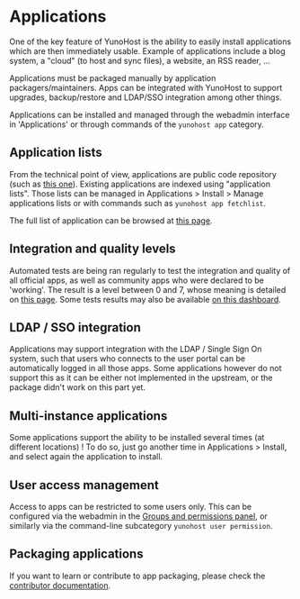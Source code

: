 Applications
============

One of the key feature of YunoHost is the ability to easily install applications which are then immediately usable. Example of applications include a blog system, a "cloud" (to host and sync files), a website, an RSS reader, ...

Applications must be packaged manually by application packagers/maintainers. Apps can be integrated with YunoHost to support upgrades, backup/restore and LDAP/SSO integration among other things.

Applications can be installed and managed through the webadmin interface in 'Applications' or through commands of the `yunohost app` category.

Application lists
-----------------

From the technical point of view, applications are public code repository (such as [this one](https://github.com/YunoHost-Apps/wordpress_ynh)). Existing applications are indexed using "application lists". Those lists can be managed in Applications > Install > Manage applications lists or with commands such as `yunohost app fetchlist`.

The full list of application can be browsed at [this page](/apps).

Integration and quality levels
------------------------------

Automated tests are being ran regularly to test the integration and quality of all official apps, as well as community apps who were declared to be 'working'. The result is a level between 0 and 7, whose meaning is detailed on [this page](/packaging_apps_levels). Some tests results may also be available [on this dashboard](https://dash.yunohost.org/appci/branch/stable).

LDAP / SSO integration
----------------------

Applications may support integration with the LDAP / Single Sign On system, such that users who connects to the user portal can be automatically logged in all those apps. Some applications however do not support this as it can be either not implemented in the upstream, or the package didn't work on this part yet.

Multi-instance applications
---------------------------

Some applications support the ability to be installed several times (at different locations) ! To do so, just go another time in Applications > Install, and select again the application to install.


User access management
----------------------

Access to apps can be restricted to some users only. This can be configured via the webadmin in the [Groups and permissions panel](/groups_and_permissions), or similarly via the command-line subcategory `yunohost user permission`.

Packaging applications 
----------------------

If you want to learn or contribute to app packaging, please check the [contributor documentation](contributordoc). 
